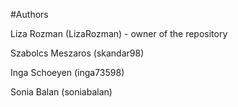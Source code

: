 #Authors

Liza Rozman (LizaRozman) - owner of the repository

Szabolcs Meszaros (skandar98)

Inga Schoeyen (inga73598)

Sonia Balan (soniabalan)
